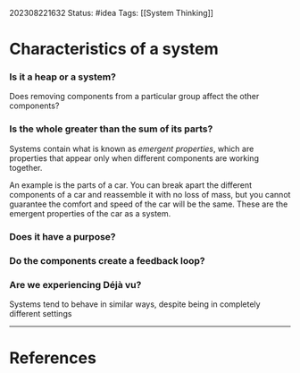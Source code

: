 202308221632
Status: #idea
Tags: [[System Thinking]] 
# Characteristics of a system

### Is it a heap or a system?
Does removing components from a particular group affect the other components?

### Is the whole greater than the sum of its parts?
Systems contain what is known as *emergent properties*, which are properties that appear only when different components are working together.

An example is the parts of a car. You can break apart the different components of a car and reassemble it with no loss of mass, but you cannot guarantee the comfort and speed of the car will be the same. These are the emergent properties of the car as a system.

### Does it have a purpose?
### Do the components create a feedback loop?

### Are we experiencing Déjà vu?
Systems tend to behave in similar ways, despite being in completely different settings

---
# References
